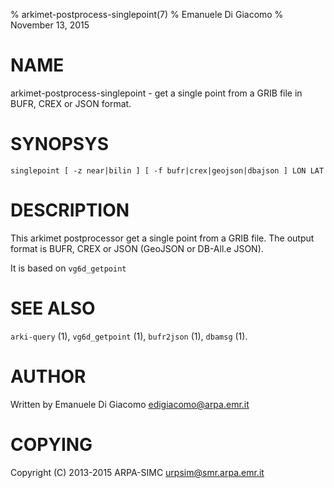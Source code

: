 % arkimet-postprocess-singlepoint(7)
% Emanuele Di Giacomo
% November 13, 2015

# NAME

arkimet-postprocess-singlepoint - get a single point from a GRIB file in BUFR, CREX or JSON format.

# SYNOPSYS

`singlepoint [ -z near|bilin ] [ -f bufr|crex|geojson|dbajson ] LON LAT`

# DESCRIPTION

This arkimet postprocessor get a single point from a GRIB file. The output
format is BUFR, CREX or JSON (GeoJSON or DB-All.e JSON).

It is based on `vg6d_getpoint`

# SEE ALSO

`arki-query` (1), `vg6d_getpoint` (1), `bufr2json` (1), `dbamsg` (1).

# AUTHOR

Written by Emanuele Di Giacomo <edigiacomo@arpa.emr.it>

# COPYING

Copyright \(C) 2013-2015  ARPA-SIMC <urpsim@smr.arpa.emr.it>


